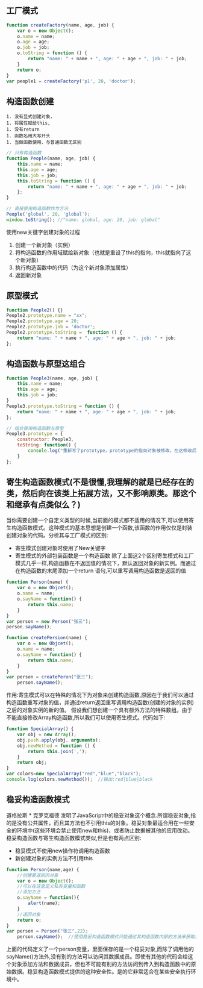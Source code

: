 ## 工厂模式
``` javascript
function createFactory(name, age, job) {
    var o = new Object();
    o.name = name;
    o.age = age;
    o.job = job;
    o.toString = function () {
        return "name: " + name + ", age: " + age + ", job: " + job;
    }
    return o;
}
var people1 = createFactory('p1', 20, 'doctor');
```
## 构造函数创建
    1. 没有显式创建对象，
    1. 将属性赋给this,
    1. 没有return
    1. 函数名用大写开头
    1. 当做函数使用，与普通函数无区别

```javascript
// 只有构造函数
function People(name, age, job) {
    this.name = name;
    this.age = age;
    this.job = job;
    this.toString = function () {
        return "name: " + name + ", age: " + age + ", job: " + job;
    };
}

// 直接使用构造函数作为方法
People('global', 20, 'global');
window.toString(); //"name: global, age: 20, job: global" 
```
使用new关键字创建对象的过程
1. 创建一个新对象（实例）
1. 将构造函数的作用域赋给新对象（也就是重设了this的指向，this就指向了这个新对象）
1. 执行构造函数中的代码（为这个新对象添加属性）
1. 返回新对象
## 原型模式
```javascript
function People2() {}
People2.prototype.name = "xx";
People2.prototype.age = 20;
People2.prototype.job = 'doctor';
People2.prototype.toString =  function () {
    return "name: " + name + ", age: " + age + ", job: " + job;
};
```
## 构造函数与原型这组合
```javascript
function People3(name, age, job) {
    this.name = name;
    this.age = age;
    this.job = job;
}
People3.prototype.toString = function () {
    return "name: " + name + ", age: " + age + ", job: " + job;
};

// 组合使用构造函数与原型
People3.prototype = {
    constructor: People3,
    toString: function() {
        console.log("重新写了prototype，prototype的指向对象被修改，在这修改后创建的对象的prototype将于之前创建的对象的prototype不一致");
    }
};
```

## 寄生构造函数模式(不是很懂,我理解的就是已经存在的类，然后向在该类上拓展方法，又不影响原类。那这个和继承有点类似么？)
当你需要创建一个自定义类型的时候,当前面的模式都不适用的情况下,可以使用寄生构造函数模式。这种模式的基本思想是创建一个函数,该函数的作用仅仅是封装创建对象的代码。分析其与工厂模式的区别:
- 寄生模式创建对象时使用了New关键字
- 寄生模式的外部包装函数是一个构造函数
除了上面这2个区别寄生模式和工厂模式几乎一样,构造函数在不返回值的情况下，默认返回对象的新实例。而通过在构造函数的末尾添加一个return 语句,可以重写调用构造函数是返回的值

```javascript
function Person(name) {
    var o = new Objcet();
    o.name = name;
    o.sayName = function() {
        return this.name;
    }
}
var person = new Person("张三");
person.sayName();

function createPersion(name) {
    var o = new Objcet();
    o.name = name;
    o.sayName = function() {
        return this.name;
    }
}
var person = createPeron("张三");
    person.sayName();
```
作用:寄生模式可以在特殊的情况下为对象来创建构造函数,原因在于我们可以通过构造函数重写对象的值，并通过return返回重写调用构造函数(创建的对象的实例)之后的对象实例的新的值。
假设我们想创建一个具有额外方法的特殊数组。由于不能直接修改Array构造函数,所以我们可以使用寄生模式。代码如下:
```javascript
function SpecialArray() {
    var obj = new Array();
    obj.push.apply(obj, arguments);
    obj.newMethod = function () {
        return this.join(',');
    }
    return obj;
}
var colors=new SpecialArray("red","blue","black");
console.log(colors.newMethod());  //输出:red|blue|black
```
## 稳妥构造函数模式
道格拉斯 * 克罗克福德 发明了JavaScript中的稳妥对象这个概念.所谓稳妥对象,指的是没有公共属性，而且其方法也不引用this的对象。稳妥对象最适合用在一些安全的环境中(这些环境会禁止使用new和this)，或者防止数据被其他的应用改动。稳妥构造函数与寄生构造函数模式类似,但是也有两点区别:
- 稳妥模式不使用new操作符调用构造函数
- 新创建对象的实例方法不引用this
```javascript
function Person(name,age) {
    //创建要返回的对象
    var o = new Object();
    //可以在这里定义私有变量和函数
    //添加方法
    o.sayName = function(){
        alert(name);
    }
    //返回对象
    return o;
}
var person = Person("张三",22);
    person.sayName();  //使用稳妥构造函数模式只能通过其构造函数内部的方法来获取里面的属性值
```
上面的代码定义了一个person变量，里面保存的是一个稳妥对象,而除了调用他的sayName()方法外,没有别的方法可以访问其数据成员。即使有其他的代码会给这个对象添加方法和数据成员，但也不可能有别的方法访问到传入到构造函数中的原始数据。稳妥构造函数模式提供的这种安全性。是的它非常适合在某些安全执行环境中。